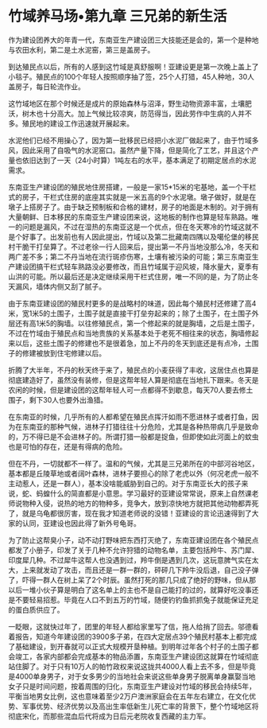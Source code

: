 # 竹域养马场•第九章 三兄弟的新生活

作为建设团养大的年青一代，东南亚生产建设团三大技能还是会的，第一个是种地与农田水利，第二是土水泥窑，第三是盖房子。
 
到达殖民点以后，所有的人感到这竹域是真舒服啊！亚建设更是第一次晚上盖上了小毯子。殖民点的100个年轻人按照顺序抽了签，25个人打猎，45人种地，30人盖房子，每日轮流作业。
 
这竹域地区在那个时候还是成片的原始森林与沼泽，野生动物资源丰富，土壤肥沃，树木也十分高大。加上气候比较凉爽，防范得当，因此劳作中生病的人并不多。殖民地的建设工作迅速就开展起来。
 
水泥他们已经不用操心了，因为第一批移民已经把小水泥厂做起来了，由于竹域多风，因此采用了自吸气的水泥窑口。虽然产量下降，但是简化了工艺，并且这个产量也依旧达到了一天（24小时算）1吨左右的水平，基本满足了初期定居点的水泥需求。
 
东南亚生产建设团的殖民地住房搭建，一般是一家15*15米的宅基地，盖一个干栏式的房子，干栏式住房的底座其实就是一米五高的9个水泥墩。墩子做好，就是在墩子上搭房子了。由于缺乏预制板和合格的建材，房子的地面是木制的。对于拥有大量朝鲜、日本移民的东南亚生产建设团来说，这地板的制作也算是轻车熟路。唯一的问题是漏风，不过在湿热的东南亚这是一个优点，但在冬天寒冷的竹域这就不是个好事了。出发前也有人因此提出，竹域以及第二批藏南四隅以及噶伦堡的移民村干脆干打垒算了。不过老徐一行人回来后，提出第一不丹当地没那么冷，冬天和两广差不多；第二不丹当地在流行斑疹伤寒，土壤有被污染的可能；第三东南亚生产建设团搞干栏式轻车熟路没必要修改，而且竹域属于迎风坡，降水量大，夏季有山洪的可能。所以最后还是决定继续采用干栏式住房，唯一不同的是，为了防止冬天漏风，墙体内侧又刮了腻子。
 
由于东南亚建设团的殖民村更多的是战略村的味道，因此每个殖民村还修建了高4米，宽1米5的土围子，土围子就是直接干打垒夯起来的；除了土围子，在土围子外层还有高1米5的胸墙。以往修殖民点，第一个修起来的就是胸墙，之后是土围子，不过在竹域由于殖民点和当地贵族的关系基本处于老死不相往来的状态，胸墙修起来以后，这些土围子的修建也不是很着急，加上不丹的冬天到底还是有点冷，土围子的修建被放到住宅修建以后。
 
折腾了大半年，不丹的秋天终于来了，殖民点的小麦获得了丰收，这居住点也算是彻底建造好了，虽然没有装修，但是这帮年轻人算是彻底在当地扎下跟来。冬天是农闲的时候，但是建设团的这帮年轻人可一点都得不到歇息，每天70人要去修土围子，剩下30人也要外出渔猎。
 
在东南亚的时候，几乎所有的人都希望在殖民点挥汗如雨不愿进林子或者打鱼，因为在东南亚的那种气候，进林子打猎往往十分危险，尤其是各种热带病几乎是致命的，万不得已是不会进林子的。所谓打猎一般都是捉鱼，但即使如此河面上的蚊虫也是可怕的存在，还是有得病的危险。
 
但在不丹，一切就都不一样了。温和的气候，尤其是三兄弟所在的中部河谷地区，基本都是丘陵草地或者阔叶森林，进林子要担心的除了老虎以外（何况老虎一般不主动惹人，还是一群人），基本没啥能威胁到自己的。对于东南亚长大的孩子来说，蛇、蚂蝗什么的简直都是小意思。学习最好的亚建设常常说，原来上自然课老师说物种入侵，说热的地方的物种多，竞争大，放到凉快地方就把其他动物都弄死了，就是乌龟都很厉害，现在我才知道老师说的没错！亚建设的言论迅速得到了大家的认同，亚建设也因此得了新外号龟哥。
 
为了防止这帮臭小子，动不动打野味把东西打灭绝了，东南亚建设团在各个殖民点都发了小册子，印发了关于几种不允许狩猎的动物名单，主要包括羚牛、苏门犀、印度犀几种。不过犀牛这帮人也没遇到过，羚牛倒是遇到几次，这玩意脾气实在太大，上来就发动了攻击，而且还是一群一群的，砰砰几下羚牛没后退，自己没子弹了，吓得一群人在树上呆了2个时辰。虽然打死的那几只成了绝好的野味，但从那以后一堆小伙子算是明白了这名单上的主也不是自己能打的过的，就算好吃没事还是不要轻易招惹。毕竟在人口不到五万的竹域，随便钓钓鱼抓抓兔子就能保证充足的蛋白质供应了。
 
一眨眼，这就快过年了，团里的年轻人都给家里写了信，拖人给捎了回去。邬德看着报告，知道今年建设团的3900多子弟，在四大定居点39个殖民村基本上都完成了基础建设，到开春就可以正式大规模开垦种植。到明年过年各个村子的土围子都会竣工，各家内部都会完成基本的物品添置，东南亚生产建设团这就算在竹域彻底站住脚了。对于只有10万人的帕竹政权来说这拢共4000人看上去不多，但是毕竟是4000单身男子，对于女多男少的当地社会来说这些单身男子脱离单身赢娶当地女子只是时间问题，按着周围的归化，东南亚生产建设对竹域的移民会持续5年，平衡当地男女比例，这也意味着至少2万户澳洲家庭会在五年左右建立，在文化优势、军事优势、经济优势以及高出生率低新生儿死亡率的背景下，整个竹域地区将彻底宋化，而那些混血后代将成为日后元老院收复西藏的主力军。
